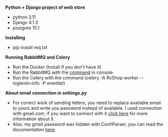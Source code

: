 **Python + Django project of web store**

- python 3.11
- Django 4.1.3
- postgres 15.1

**Installing**

- pip install req.txt

**Running RabbitMQ and Celery**

- Run the Docker (Install if you don't have it)
- Run the RabbitMQ with the
  <a href="https://www.rabbitmq.com/download.html">command</a> in console
- Run the Celery with the command (celery -A RvShop worker --loglevel=info -P eventlet)

**About email connection in settings.py**

- For correct work of sending letters, you need to replace
  available email to yours and write you password instead of
  available. I used connection with gmail.com, if you want to
  connect with it <a href="https://support.google.com/mail/answer/7126229?hl=ru">click here</a>
  for more information about it.
- Also, my gmail password was hidden with ConfiParser, you can
  read the documentation
<a href="https://docs.python.org/3/library/configparser.html#module-configparser">here</a>.
